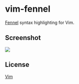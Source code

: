 vim-fennel
==========

[Fennel][Fennel] syntax highlighting for Vim.

Screenshot
----------

![](https://i.imgur.com/cOOaJm1.png)

License
-------

[Vim][LICENSE]


[LICENSE]: LICENSE
[Fennel]: https://fennel-lang.org/
